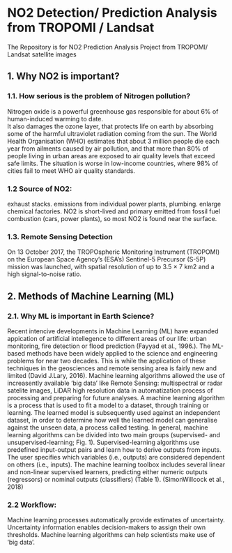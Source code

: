 # NO2 Detection/ Prediction Analysis from TROPOMI / Landsat
The Repository is for NO2 Prediction Analysis Project from TROPOMI/ Landsat satellite images
## 1. Why NO2 is important?
### 1.1. How serious is the problem of Nitrogen pollution?
Nitrogen oxide is a powerful greenhouse gas responsible for about 6% of human-induced warming to date.  
It also damages the ozone layer, that protects life on earth by absorbing some of  the harmful ultraviolet radiation coming from the sun.
The World Health Organisation (WHO) estimates that about 3 million people die each year from ailments caused by air pollution, and that more than 80% of people living in urban areas are exposed to air quality levels that exceed safe limits. The situation is worse in low-income countries, where 98% of cities fail to meet WHO air quality standards.
### 1.2 Source of NO2:
exhaust stacks.
emissions from individual power plants,
plumbing.
enlarge chemical factories.
NO2 is short-lived and primary emitted from fossil fuel combustion (cars, power plants), so most NO2 is found near the surface. 
### 1.3. Remote Sensing Detection 
On 13 October 2017, the TROPOspheric Monitoring Instrument (TROPOMI)  on the European Space Agency’s (ESA’s)
Sentinel-5 Precursor (S-5P) mission was launched, with spatial resolution of up to 3.5 × 7 km2 and a high signal-to-noise ratio.

## 2. Methods of Machine Learning (ML)
### 2.1.  Why ML is important in Earth Science?

Recent intencive developments in Machine Learning (ML) have expanded appication of artificial intellegence to different areas of our life: urban monitoring, fire detection or flood prediction (Fayyad et al., 1996.). The ML-based methods have been widely applied to the science and engineering problems for near two decades. This is while the application of these techniques in the geosciences and remote sensing area is fairly new and limited (David J.Lary, 2016).
Machine learning algorithms allowed the use of increasently available ‘big data’ like Remote Sensing: multispectral or radar satelite images, LiDAR high resolution data in automatization process of processing and preparing for future analyses.
A machine learning algorithm is a process that is used to fit a model to a dataset, through training or learning. The learned model is subsequently used against an independent dataset, in order to determine how well the learned model can generalise against the unseen data, a process called testing. In general, machine learning algorithms can be divided into two main groups (supervised- and unsupervised-learning; Fig. 1). Supervised-learning algorithms use predefined input-output pairs and learn how to derive outputs from inputs. The user specifies which variables (i.e., outputs) are considered dependent on others (i.e., inputs). The machine learning toolbox includes several linear and non-linear supervised learners, predicting either numeric outputs (regressors) or nominal outputs (classifiers) (Table 1). (SimonWillcock et al., 2018)

### 2.2  Workflow:
Machine learning processes automatically provide estimates of uncertainty.
Uncertainty information enables decision-makers to assign their own thresholds.
Machine learning algorithms can help scientists make use of ‘big data’.
